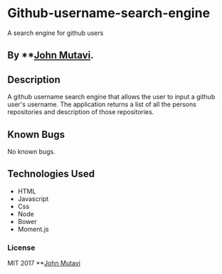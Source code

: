 # Github-username-search-engine
A search engine for github users
## By **[John Mutavi](https://github.com/jonnygovish).

## Description
A github username search engine that allows the user to input a github user's username. The application returns a list of all the persons repositories and description of those repositories.

## Known Bugs

No known bugs.




## Technologies Used


* HTML
* Javascript
* Css
* Node
* Bower
* Moment.js

### License

MIT 2017 **[John Mutavi](https://github.com/jonnygovish)
